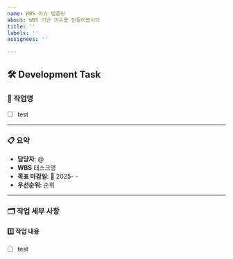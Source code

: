 ```yaml
---
name: WBS 이슈 템플릿
about: WBS 기반 이슈를 만들어봅시다
title: ''
labels: ''
assignees: ''

---
```


## 🛠 Development Task

### 📝 **작업명**
- [ ] test

---

### 📋 **요약**
- **담당자**: @
- **WBS** 태스크명
- **목표 마감일**: 📅 2025- -
- **우선순위**:  순위

---

### 🗂 **작업 세부 사항**
#### 1️⃣ **작업 내용**
- [ ] test
